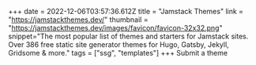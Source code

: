 +++
date = 2022-12-06T03:57:36.612Z
title = "Jamstack Themes"
link = "https://jamstackthemes.dev/"
thumbnail = "https://jamstackthemes.dev/images/favicon/favicon-32x32.png"
snippet="The most popular list of themes and starters for Jamstack sites. Over 386 free static site generator themes for Hugo, Gatsby, Jekyll, Gridsome & more."
tags = ["ssg", "templates"]
+++
Submit a theme
